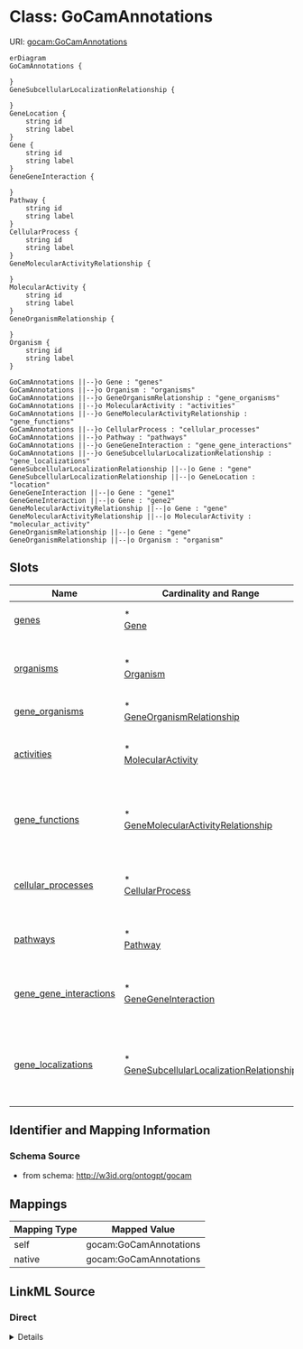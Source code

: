 

# Class: GoCamAnnotations



URI: [gocam:GoCamAnnotations](http://w3id.org/ontogpt/gocam/GoCamAnnotations)



```mermaid
erDiagram
GoCamAnnotations {

}
GeneSubcellularLocalizationRelationship {

}
GeneLocation {
    string id  
    string label  
}
Gene {
    string id  
    string label  
}
GeneGeneInteraction {

}
Pathway {
    string id  
    string label  
}
CellularProcess {
    string id  
    string label  
}
GeneMolecularActivityRelationship {

}
MolecularActivity {
    string id  
    string label  
}
GeneOrganismRelationship {

}
Organism {
    string id  
    string label  
}

GoCamAnnotations ||--}o Gene : "genes"
GoCamAnnotations ||--}o Organism : "organisms"
GoCamAnnotations ||--}o GeneOrganismRelationship : "gene_organisms"
GoCamAnnotations ||--}o MolecularActivity : "activities"
GoCamAnnotations ||--}o GeneMolecularActivityRelationship : "gene_functions"
GoCamAnnotations ||--}o CellularProcess : "cellular_processes"
GoCamAnnotations ||--}o Pathway : "pathways"
GoCamAnnotations ||--}o GeneGeneInteraction : "gene_gene_interactions"
GoCamAnnotations ||--}o GeneSubcellularLocalizationRelationship : "gene_localizations"
GeneSubcellularLocalizationRelationship ||--|o Gene : "gene"
GeneSubcellularLocalizationRelationship ||--|o GeneLocation : "location"
GeneGeneInteraction ||--|o Gene : "gene1"
GeneGeneInteraction ||--|o Gene : "gene2"
GeneMolecularActivityRelationship ||--|o Gene : "gene"
GeneMolecularActivityRelationship ||--|o MolecularActivity : "molecular_activity"
GeneOrganismRelationship ||--|o Gene : "gene"
GeneOrganismRelationship ||--|o Organism : "organism"

```



<!-- no inheritance hierarchy -->


## Slots

| Name | Cardinality and Range | Description | Inheritance |
| ---  | --- | --- | --- |
| [genes](genes.md) | * <br/> [Gene](Gene.md) | semicolon-separated list of genes | direct |
| [organisms](organisms.md) | * <br/> [Organism](Organism.md) | semicolon-separated list of organism taxons | direct |
| [gene_organisms](gene_organisms.md) | * <br/> [GeneOrganismRelationship](GeneOrganismRelationship.md) |  | direct |
| [activities](activities.md) | * <br/> [MolecularActivity](MolecularActivity.md) | semicolon-separated list of molecular activities | direct |
| [gene_functions](gene_functions.md) | * <br/> [GeneMolecularActivityRelationship](GeneMolecularActivityRelationship.md) | semicolon-separated list of gene to molecular activity relationships | direct |
| [cellular_processes](cellular_processes.md) | * <br/> [CellularProcess](CellularProcess.md) | semicolon-separated list of cellular processes | direct |
| [pathways](pathways.md) | * <br/> [Pathway](Pathway.md) | semicolon-separated list of pathways | direct |
| [gene_gene_interactions](gene_gene_interactions.md) | * <br/> [GeneGeneInteraction](GeneGeneInteraction.md) | semicolon-separated list of gene to gene interactions | direct |
| [gene_localizations](gene_localizations.md) | * <br/> [GeneSubcellularLocalizationRelationship](GeneSubcellularLocalizationRelationship.md) | semicolon-separated list of genes plus their location in the cell; for exampl... | direct |









## Identifier and Mapping Information







### Schema Source


* from schema: http://w3id.org/ontogpt/gocam





## Mappings

| Mapping Type | Mapped Value |
| ---  | ---  |
| self | gocam:GoCamAnnotations |
| native | gocam:GoCamAnnotations |





## LinkML Source

<!-- TODO: investigate https://stackoverflow.com/questions/37606292/how-to-create-tabbed-code-blocks-in-mkdocs-or-sphinx -->

### Direct

<details>
```yaml
name: GoCamAnnotations
from_schema: http://w3id.org/ontogpt/gocam
attributes:
  genes:
    name: genes
    description: semicolon-separated list of genes
    from_schema: http://w3id.org/ontogpt/gocam
    rank: 1000
    multivalued: true
    domain_of:
    - GoCamAnnotations
    range: Gene
  organisms:
    name: organisms
    description: semicolon-separated list of organism taxons
    from_schema: http://w3id.org/ontogpt/gocam
    rank: 1000
    multivalued: true
    domain_of:
    - GoCamAnnotations
    range: Organism
  gene_organisms:
    name: gene_organisms
    annotations:
      prompt:
        tag: prompt
        value: semicolon-separated list of asterisk separated gene to organism relationships
    from_schema: http://w3id.org/ontogpt/gocam
    rank: 1000
    multivalued: true
    domain_of:
    - GoCamAnnotations
    range: GeneOrganismRelationship
  activities:
    name: activities
    description: semicolon-separated list of molecular activities
    from_schema: http://w3id.org/ontogpt/gocam
    rank: 1000
    multivalued: true
    domain_of:
    - GoCamAnnotations
    range: MolecularActivity
  gene_functions:
    name: gene_functions
    description: semicolon-separated list of gene to molecular activity relationships
    from_schema: http://w3id.org/ontogpt/gocam
    rank: 1000
    multivalued: true
    domain_of:
    - GoCamAnnotations
    range: GeneMolecularActivityRelationship
  cellular_processes:
    name: cellular_processes
    description: semicolon-separated list of cellular processes
    from_schema: http://w3id.org/ontogpt/gocam
    rank: 1000
    multivalued: true
    domain_of:
    - GoCamAnnotations
    range: CellularProcess
  pathways:
    name: pathways
    description: semicolon-separated list of pathways
    from_schema: http://w3id.org/ontogpt/gocam
    rank: 1000
    multivalued: true
    domain_of:
    - GoCamAnnotations
    range: Pathway
  gene_gene_interactions:
    name: gene_gene_interactions
    description: semicolon-separated list of gene to gene interactions
    from_schema: http://w3id.org/ontogpt/gocam
    rank: 1000
    multivalued: true
    domain_of:
    - GoCamAnnotations
    range: GeneGeneInteraction
  gene_localizations:
    name: gene_localizations
    description: semicolon-separated list of genes plus their location in the cell;
      for example, "gene1 / cytoplasm; gene2 / mitochondrion"
    from_schema: http://w3id.org/ontogpt/gocam
    rank: 1000
    multivalued: true
    domain_of:
    - GoCamAnnotations
    range: GeneSubcellularLocalizationRelationship
tree_root: true

```
</details>

### Induced

<details>
```yaml
name: GoCamAnnotations
from_schema: http://w3id.org/ontogpt/gocam
attributes:
  genes:
    name: genes
    description: semicolon-separated list of genes
    from_schema: http://w3id.org/ontogpt/gocam
    rank: 1000
    multivalued: true
    alias: genes
    owner: GoCamAnnotations
    domain_of:
    - GoCamAnnotations
    range: Gene
  organisms:
    name: organisms
    description: semicolon-separated list of organism taxons
    from_schema: http://w3id.org/ontogpt/gocam
    rank: 1000
    multivalued: true
    alias: organisms
    owner: GoCamAnnotations
    domain_of:
    - GoCamAnnotations
    range: Organism
  gene_organisms:
    name: gene_organisms
    annotations:
      prompt:
        tag: prompt
        value: semicolon-separated list of asterisk separated gene to organism relationships
    from_schema: http://w3id.org/ontogpt/gocam
    rank: 1000
    multivalued: true
    alias: gene_organisms
    owner: GoCamAnnotations
    domain_of:
    - GoCamAnnotations
    range: GeneOrganismRelationship
  activities:
    name: activities
    description: semicolon-separated list of molecular activities
    from_schema: http://w3id.org/ontogpt/gocam
    rank: 1000
    multivalued: true
    alias: activities
    owner: GoCamAnnotations
    domain_of:
    - GoCamAnnotations
    range: MolecularActivity
  gene_functions:
    name: gene_functions
    description: semicolon-separated list of gene to molecular activity relationships
    from_schema: http://w3id.org/ontogpt/gocam
    rank: 1000
    multivalued: true
    alias: gene_functions
    owner: GoCamAnnotations
    domain_of:
    - GoCamAnnotations
    range: GeneMolecularActivityRelationship
  cellular_processes:
    name: cellular_processes
    description: semicolon-separated list of cellular processes
    from_schema: http://w3id.org/ontogpt/gocam
    rank: 1000
    multivalued: true
    alias: cellular_processes
    owner: GoCamAnnotations
    domain_of:
    - GoCamAnnotations
    range: CellularProcess
  pathways:
    name: pathways
    description: semicolon-separated list of pathways
    from_schema: http://w3id.org/ontogpt/gocam
    rank: 1000
    multivalued: true
    alias: pathways
    owner: GoCamAnnotations
    domain_of:
    - GoCamAnnotations
    range: Pathway
  gene_gene_interactions:
    name: gene_gene_interactions
    description: semicolon-separated list of gene to gene interactions
    from_schema: http://w3id.org/ontogpt/gocam
    rank: 1000
    multivalued: true
    alias: gene_gene_interactions
    owner: GoCamAnnotations
    domain_of:
    - GoCamAnnotations
    range: GeneGeneInteraction
  gene_localizations:
    name: gene_localizations
    description: semicolon-separated list of genes plus their location in the cell;
      for example, "gene1 / cytoplasm; gene2 / mitochondrion"
    from_schema: http://w3id.org/ontogpt/gocam
    rank: 1000
    multivalued: true
    alias: gene_localizations
    owner: GoCamAnnotations
    domain_of:
    - GoCamAnnotations
    range: GeneSubcellularLocalizationRelationship
tree_root: true

```
</details>